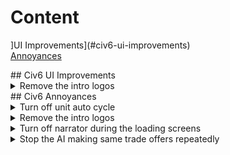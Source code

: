 # Content		
]UI Improvements](#civ6-ui-improvements)  		
[Annoyances](#civ6-annoyances)  		

<a name="civ6-ui-improvements"/>		
## Civ6 UI Improvements
<details>
    <summary>Remove the intro logos</summary>
    <p>  
    1. Download blank .bk2 file from [here](https://github.com/weeebr/civ6/blob/master/Base/Platforms/Windows/Movies/logos.bk2?raw=true)  
    2. Replace file in `..\Base\Platforms\Windows\Movies`
    </p>
  </details>

<a name="civ6-annoyances"/>		
## Civ6 Annoyances
<details>
    <summary>Turn off unit auto cycle</summary>
    <p>
    1. Go to `Documents/My Games/Sid Meyer's Civilization VI`. 
    2. Open `UserOptions.txt`
    3. change following value to 0: 
  ```ini
  ;Does the selection auto cycle to the next available unit? (0 = no, 1 = yes)  
  AutoUnitCycle 0
  ```
</p>
</details>

<details>
<summary>Remove the intro logos</summary>
    <p>  
    1. Download blank .bk2 file from [here](https://github.com/weeebr/civ6/blob/master/Base/Platforms/Windows/Movies/logos.bk2?raw=true)  
    2. Replace file in `..\Base\Platforms\Windows\Movies`
    </p>
</details>

<details>
    <summary>Turn off narrator during the loading screens</summary>
    <p>  
    1. Go to `..\Sid Meiers Civilization VI\Base\Assets\UI\FrontEnd`.
    2. Open `LoadScreen.lua`.
    3. Change lines 253-260 (comment out everything).
    </p>
</details>

<details>
    <summary>Stop the AI making same trade offers repeatedly</summary>
    <p>  
    1. Go to `..\Sid Meier's Civilization VI\Base\Assets\Gameplay\Data`.
    2. Open `GlobalParameters.xml`.
    3. Change values of following lines:
    ```xml  
    <Row Name="AI_TURNS_BETWEEN_FRIENDSHIP_OFFERS" Value="5" />  
    <Row Name="AI_TURNS_BETWEEN_PEACE_OFFERS" Value="3" />  
    <Row Name="AI_TURNS_BETWEEN_TRADES" Value="10" />  
    ```
    </p>
</details>
